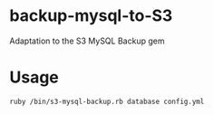 # backup-mysql-to-S3
Adaptation to the S3 MySQL Backup gem 

# Usage 
`ruby /bin/s3-mysql-backup.rb database config.yml`
